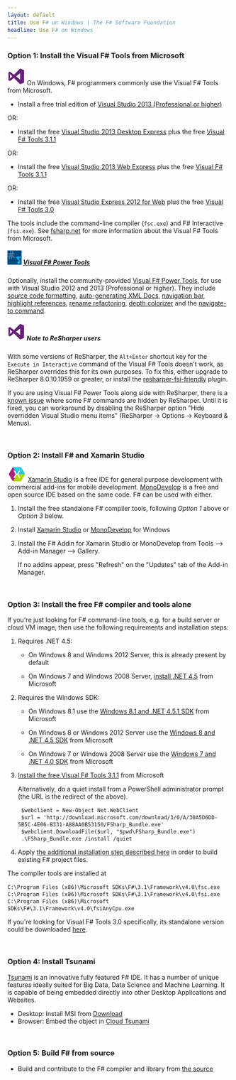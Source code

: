 ```yaml
---
layout: default
title: Use F# on Windows | The F# Software Foundation
headline: Use F# on Windows
---
```



### Option 1: Install the Visual F# Tools from Microsoft

![logo](/images/thumbs/vstudio.png)&nbsp;On Windows, F# programmers commonly use the Visual F# Tools from Microsoft.

   - Install a free trial edition of [Visual Studio 2013  (Professional or higher)](http://www.visualstudio.com/downloads/download-visual-studio-vs)

OR:

   - Install the free [Visual Studio 2013 Desktop Express](http://www.microsoft.com/download/details.aspx?id=40787) plus the free [Visual F# Tools 3.1.1](http://www.microsoft.com/download/details.aspx?id=41654)

OR:

   - Install the free [Visual Studio 2013 Web Express](http://www.microsoft.com/download/details.aspx?id=40747) plus the free [Visual F# Tools 3.1.1](http://www.microsoft.com/download/details.aspx?id=41654)

OR:

   - Install the free [Visual Studio Express 2012 for Web](http://www.microsoft.com/en-us/download/details.aspx?id=30669)  plus the free [Visual F# Tools 3.0](http://go.microsoft.com/fwlink/?LinkID=261287)


The tools include the command-line compiler (`fsc.exe`) and F# Interactive (`fsi.exe`).
See [fsharp.net](http://msdn.microsoft.com/en-us/vstudio/hh388569.aspx) for more information about the Visual F# Tools from Microsoft.

##### ![logo](/images/thumbs/FSharpVSPowerTools.png)&nbsp;[Visual F# Power Tools](http://fsprojects.github.io/VisualFSharpPowerTools/) #####

Optionally, install the community-provided [Visual F# Power Tools](http://fsprojects.github.io/VisualFSharpPowerTools/),
for use with Visual Studio 2012 and 2013 (Professional or higher). They include [source code formatting](http://fsprojects.github.io/VisualFSharpPowerTools/codeformatting.html), 
[auto-generating XML Docs](http://fsprojects.github.io/VisualFSharpPowerTools/xmldoc.html), 
[navigation bar](http://fsprojects.github.io/VisualFSharpPowerTools/navbar.html), 
[highlight references](http://fsprojects.github.io/VisualFSharpPowerTools/highlightusage.html), 
[rename refactoring](http://fsprojects.github.io/VisualFSharpPowerTools/rename.html),
[depth colorizer](http://fsprojects.github.io/VisualFSharpPowerTools/depthcolorizer.html) and the
[navigate-to command](http://fsprojects.github.io/VisualFSharpPowerTools/navigateto.html).

##### ![logo](/images/thumbs/vstudio.png)&nbsp;Note to ReSharper users #####

With some versions of ReSharper, the `Alt+Enter` shortcut key for the `Execute in Interactive`
command of the Visual F# Tools  doesn't work, as ReSharper overrides this for its own purposes.
To fix this, either upgrade to ReSharper 8.0.10.1959 or greater, or install the [resharper-fsi-friendly](https://github.com/citizenmatt/resharper-fsi-friendly) plugin.

If you are using Visual F# Power Tools along side with ReSharper, there is a [known issue](http://youtrack.jetbrains.com/issue/RSRP-409199) where some F# commands are hidden by ReSharper. Until it is fixed, you can workaround by disabling the ReSharper option "Hide overridden Visual Studio menu items" (ReSharper -> Options -> Keyboard & Menus).

<br />

### Option 2: Install F# and Xamarin Studio 

![logo](/images/thumbs/xamarin-studio.png)&nbsp;[Xamarin Studio](http://xamarin.com/studio) is a free IDE for general purpose development with commercial add-ins for mobile development. [MonoDevelop](http://monodevelop.com) is a free and open source IDE based on the same code.  F# can be used with either.

1. Install the free standalone F# compiler tools, following _Option 1_ above or _Option 3_ below. 
2. Install [Xamarin Studio](http://xamarin.com/studio) or [MonoDevelop](http://monodevelop.com) for Windows
3. Install the F# Addin for Xamarin Studio or MonoDevelop from Tools --> Add-in Manager --> Gallery. 

   If no addins appear, press "Refresh" on the "Updates" tab of the Add-in Manager.

<br />


### Option 3: Install the free F# compiler and tools alone

If you're just looking for F# command-line tools, e.g. for a build server or cloud VM image, then use the 
following requirements and installation steps:

1. Requires .NET 4.5:

   - On Windows 8 and Windows 2012 Server, this is already present by default
   
   - On Windows 7 and Windows 2008 Server, [install .NET 4.5](http://www.microsoft.com/net/download) from Microsoft

2. Requires the Windows SDK:

   - On Windows 8.1 use the [Windows 8.1 and .NET 4.5.1 SDK](http://msdn.microsoft.com/windows/desktop/bg162891) from Microsoft
   
   - On Windows 8 or Windows 2012 Server use the [Windows 8 and .NET 4.5 SDK](http://msdn.microsoft.com/windows/hardware/hh852363.aspx) from Microsoft
   
   - On Windows 7 or Windows 2008 Server use the [Windows 7 and .NET 4.0 SDK](http://www.microsoft.com/download/details.aspx?id=8279) from Microsoft
   
3. [Install the free Visual F# Tools 3.1.1](http://www.microsoft.com/download/details.aspx?id=41654) from Microsoft

   Alternatively, do a quiet install from a PowerShell administrator prompt (the URL is the redirect of the above). 

        $webclient = New-Object Net.WebClient
        $url = 'http://download.microsoft.com/download/3/0/A/30A5D6DD-5B5C-4E06-B331-A88AA0B53150/FSharp_Bundle.exe'
        $webclient.DownloadFile($url, "$pwd\FSharp_Bundle.exe")
        .\FSharp_Bundle.exe /install /quiet

4. Apply [the additional installation step described here](http://stackoverflow.com/a/21318488) in order to 
   build existing F# project files.

The compiler tools are installed at

    C:\Program Files (x86)\Microsoft SDKs\F#\3.1\Framework\v4.0\fsc.exe
    C:\Program Files (x86)\Microsoft SDKs\F#\3.1\Framework\v4.0\fsi.exe
    C:\Program Files (x86)\Microsoft SDKs\F#\3.1\Framework\v4.0\fsiAnyCpu.exe
    
If you're looking for Visual F# Tools 3.0 specifically, its standalone version could be downloaded [here](http://go.microsoft.com/fwlink/?LinkId=261286). 
    
<br />

### Option 4: Install Tsunami

[Tsunami](http://tsunami.io) is an innovative fully featured F# IDE. 
It has a number of unique features ideally suited for Big Data, Data Science and Machine Learning. It is capable of being embedded directly into other Desktop Applications and Websites.

- Desktop: Install MSI from [Download](http://tsunami.io/download.html)
- Browser: Embed the object in [Cloud Tsunami](http://tsunami.io/cloud_tsunami.html)


<br />

### Option 5: Build F# from source

* Build and contribute to the F# compiler and library from [the source](http://visualfsharp.codeplex.com)

